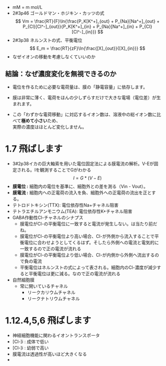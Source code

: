 - mM = m mol/L
- 2#3p46 ゴールドマン・ホジキン・カッツの式
$$ Vm = \frac{RT}{F}\ln{\frac{P_K[K^+]_{out} + P_{Na}[Na^+]_{out} + P_{Cl}[Cl^-]_{out}}{P_K[K^+]_{in} + P_{Na}[Na^+]_{in} + P_{Cl}[Cl^-]_{in}}} $$
- 2#3p38 ネルンストの式、平衡電位
$$
E_m = \frac{RT}{zF}\ln{\frac{[X]_{out}}{[X]_{in}}}
$$
- なぜイオンの移動を考慮しなくていいのか
## 結論：なぜ濃度変化を無視できるのか

- 電位を作るために必要な電荷量は、膜の「静電容量」に依存します。
    
- 膜は非常に薄く、電荷をほんの少しずらすだけで大きな電場（電位差）が生まれます。
    
- この「わずかな電荷移動」に対応するイオン数は、溶液中の総イオン数に比べて**極めて小さい**ため、  
    実際の濃度はほとんど変化しません。
# 1.7 飛ばします
- 3#2p38イカの巨大軸索を用いた電位固定法による膜電流の解析。V-Eが固定される。Iを観測することでGがわかる
$$I = G * (V - E)$$
- **膜電位 :** 細胞内の電位を基準に、細胞外との差を測る（Vin - Vout）。
- **膜電流 :** 細胞内への正電荷の流入を負、細胞外への正電荷の流出を正とする。
- テトロドトキシン(TTX): 電位依存性Na+チャネル阻害
- テトラエチルアンモニウム(TEA): 電位依存性K+チャネル阻害
- GABA作動性Cl-チャネルのシナプス
	- 膜電位がCl-の平衡電位に一致すると電流が発生しない。は当たり前だね。
	- 膜電位がCl-の平衡電位より高い場合、Cl-が外側から流入することで平衡電位に合わせようとしてくるはず。そしたら外側への電流と電気的に一致するので正の電流が流れる
	- 膜電位がCl-の平衡電位より低い場合、Cl-が内側から外側へ流出するので負の電流
	- 平衡電位はネルンストの式によって表される。細胞内のCl-濃度が減少すると平衡電位は更に減る。なので正の電流が流れる
- 自然細胞膜
	- 常に開いているチャネル
		- リークカリウムチャネル
		- リークナトリウムチャネル
# 1.12.4,5,6 飛ばします
- 神経細胞機能に関わるイオントランスポータ
- [Cl-]i : 成体で低い
- [Cl-]i : 幼弱で高い
- 膜電流は透過性が高いほど大きくなる
- 